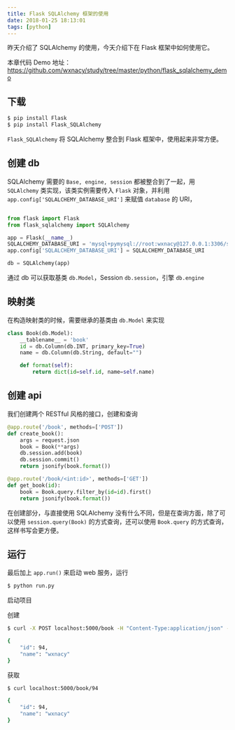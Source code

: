 ```yaml
---
title: Flask SQLAlchemy 框架的使用
date: 2018-01-25 18:13:01
tags: [python]
---
```


昨天介绍了 SQLAlchemy 的使用，今天介绍下在 Flask 框架中如何使用它。
<!-- more --><!-- toc -->
本章代码 Demo 地址：https://github.com/wxnacy/study/tree/master/python/flask_sqlalchemy_demo

## 下载
```bash
$ pip install Flask
$ pip install Flask_SQLAlchemy
```
`Flask_SQLAlchemy` 将 SQLAlchemy 整合到 Flask 框架中，使用起来非常方便。

## 创建 db
SQLAlchemy 需要的 `Base, engine, session` 都被整合到了一起，用 `SQLAlchemy` 类实现，该类实例需要传入 `Flask` 对象，并利用 `app.config['SQLALCHEMY_DATABASE_URI']` 来赋值 `database` 的 URI，
```python

from flask import Flask
from flask_sqlalchemy import SQLAlchemy

app = Flask(__name__)
SQLALCHEMY_DATABASE_URI = 'mysql+pymysql://root:wxnacy@127.0.0.1:3306/study?charset=utf8mb4'
app.config['SQLALCHEMY_DATABASE_URI'] = SQLALCHEMY_DATABASE_URI

db = SQLAlchemy(app)
```
通过 db 可以获取基类 `db.Model`，Session `db.session`，引擎 `db.engine`

## 映射类
在构造映射类的时候，需要继承的基类由 `db.Model` 来实现
```python
class Book(db.Model):
    __tablename__ = 'book'
    id = db.Column(db.INT, primary_key=True)
    name = db.Column(db.String, default="")

    def format(self):
        return dict(id=self.id, name=self.name)
```
## 创建 api
我们创建两个 RESTful 风格的接口，创建和查询
```python
@app.route('/book', methods=['POST'])
def create_book():
    args = request.json
    book = Book(**args)
    db.session.add(book)
    db.session.commit()
    return jsonify(book.format())

@app.route('/book/<int:id>', methods=['GET'])
def get_book(id):
    book = Book.query.filter_by(id=id).first()
    return jsonify(book.format())
```
在创建部分，与直接使用 SQLAlchemy 没有什么不同，但是在查询方面，除了可以使用 `session.query(Book)` 的方式查询，还可以使用 `Book.query` 的方式查询，这样书写会更方便。

## 运行
最后加上 `app.run()` 来启动 web 服务，运行
```bash
$ python run.py
```
启动项目

创建
```bash
$ curl -X POST localhost:5000/book -H "Content-Type:application/json" -d '{"name":"wxnacy"}'
```
```bash
{
    "id": 94,
    "name": "wxnacy"
}
```
获取
```bash
$ curl localhost:5000/book/94
```
```bash
{
    "id": 94,
    "name": "wxnacy"
}
```
